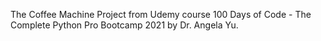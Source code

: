 The Coffee Machine Project from Udemy course 100 Days of Code - The Complete Python Pro Bootcamp 2021 by Dr. Angela Yu.